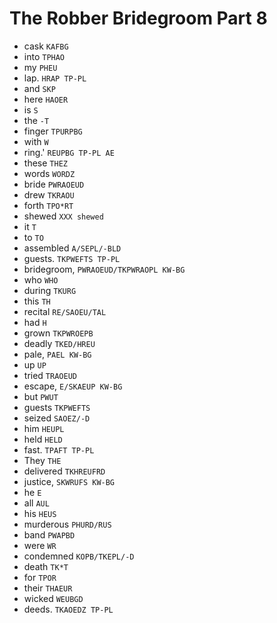 # The Robber Bridegroom Part 8

* cask `KAFBG`
* into `TPHAO`
* my `PHEU`
* lap. `HRAP TP-PL`
* and `SKP`
* here `HAOER`
* is `S`
* the `-T`
* finger `TPURPBG`
* with `W`
* ring.' `REUPBG TP-PL AE`
* these `THEZ`
* words `WORDZ`
* bride `PWRAOEUD`
* drew `TKRAOU`
* forth `TPO*RT`
* shewed `XXX shewed`
* it `T`
* to `TO`
* assembled `A/SEPL/-BLD`
* guests. `TKPWEFTS TP-PL`
* bridegroom, `PWRAOEUD/TKPWRAOPL KW-BG`
* who `WHO`
* during `TKURG`
* this `TH`
* recital `RE/SAOEU/TAL`
* had `H`
* grown `TKPWROEPB`
* deadly `TKED/HREU`
* pale, `PAEL KW-BG`
* up `UP`
* tried `TRAOEUD`
* escape, `E/SKAEUP KW-BG`
* but `PWUT`
* guests `TKPWEFTS`
* seized `SAOEZ/-D`
* him `HEUPL`
* held `HELD`
* fast. `TPAFT TP-PL`
* They `THE`
* delivered `TKHREUFRD`
* justice, `SKWRUFS KW-BG`
* he `E`
* all `AUL`
* his `HEUS`
* murderous `PHURD/RUS`
* band `PWAPBD`
* were `WR`
* condemned `KOPB/TKEPL/-D`
* death `TK*T`
* for `TPOR`
* their `THAEUR`
* wicked `WEUBGD`
* deeds. `TKAOEDZ TP-PL`
